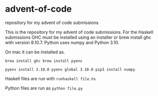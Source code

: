 # advent-of-code
repository for my advent of code submissions


This is the repository for my advent of code submissions. For the Haskell submissions GHC must be installed using an installer or brew install ghc with version 8.10.7. Python uses numpy and Python 3.10.


On mac it can be installed as.

`brew install ghc
brew install pyenv`

`pyenv install 3.10.0
pyenv global 3.10.0
pip3 install numpy`


Haskell files are run with `runhaskell file.hs`

Python files are run as `python file.py`
